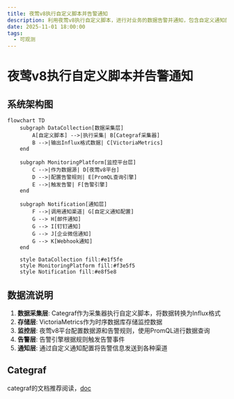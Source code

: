 ```yaml
---
title: 夜莺v8执行自定义脚本并告警通知
description: 利用夜莺v8执行自定义脚本，进行对业务的数据告警并通知，包含自定义通知的实现
date: 2025-11-01 18:00:00
tags:
  - 可观测
---
```


# 夜莺v8执行自定义脚本并告警通知

## 系统架构图

```mermaid
flowchart TD
    subgraph DataCollection[数据采集层]
        A[自定义脚本] -->|执行采集| B[Categraf采集器]
        B -->|输出Influx格式数据| C[VictoriaMetrics]
    end

    subgraph MonitoringPlatform[监控平台层]
        C -->|作为数据源| D[夜莺v8平台]
        D -->|配置告警规则| E[PromQL查询引擎]
        E -->|触发告警| F[告警引擎]
    end

    subgraph Notification[通知层]
        F -->|调用通知渠道| G[自定义通知配置]
        G --> H[邮件通知]
        G --> I[钉钉通知]
        G --> J[企业微信通知]
        G --> K[Webhook通知]
    end

    style DataCollection fill:#e1f5fe
    style MonitoringPlatform fill:#f3e5f5
    style Notification fill:#e8f5e8
```

## 数据流说明

1. **数据采集层**: Categraf作为采集器执行自定义脚本，将数据转换为Influx格式
2. **存储层**: VictoriaMetrics作为时序数据库存储监控数据
3. **监控层**: 夜莺v8平台配置数据源和告警规则，使用PromQL进行数据查询
4. **告警层**: 告警引擎根据规则触发告警事件
5. **通知层**: 通过自定义通知配置将告警信息发送到各种渠道

## Categraf

categraf的文档推荐阅读，[doc](https://flashcat.cloud/docs/content/flashcat-monitor/categraf/1-introduction/)